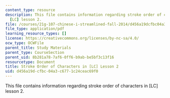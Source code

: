 ```yaml
---
content_type: resource
description: This file contains information regarding stroke order of characters in
  [LC] lesson 2.
file: /courses/21g-107-chinese-i-streamlined-fall-2014/d456a19dcfbc04a3c6771c24ceac69f0_MIT21G_107F14_Chars2_SO.pdf
file_type: application/pdf
learning_resource_types: []
license: https://creativecommons.org/licenses/by-nc-sa/4.0/
ocw_type: OCWFile
parent_title: Study Materials
parent_type: CourseSection
parent_uid: 8b281a78-7af6-0ff6-b9ab-be5bf3c13f16
resourcetype: Document
title: Stroke Order of Characters in [LC] Lesson 2
uid: d456a19d-cfbc-04a3-c677-1c24ceac69f0
---
```

This file contains information regarding stroke order of characters in [LC] lesson 2.